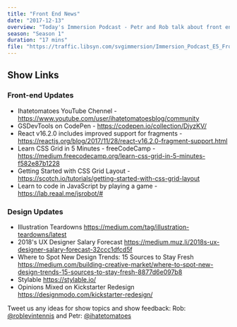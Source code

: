 ```yaml
---
title: "Front End News"
date: "2017-12-13"
overview: "Today's Immersion Podcast - Petr and Rob talk about front end developer and designer news. We had some connectivity issues so we had to record both respective parts separately."
season: "Season 1"
duration: "17 mins"
file: "https://traffic.libsyn.com/svgimmersion/Immersion_Podcast_E5_Front_End_News.mp3"
---
```


## Show Links
 
### Front-end Updates
* Ihatetomatoes YouTube Chennel - https://www.youtube.com/user/ihatetomatoesblog/community
* GSDevTools on CodePen - https://codepen.io/collection/DjyzKV/
* React v16.2.0 includes improved support for fragments - https://reactjs.org/blog/2017/11/28/react-v16.2.0-fragment-support.html
* Learn CSS Grid in 5 Minutes - freeCodeCamp - https://medium.freecodecamp.org/learn-css-grid-in-5-minutes-f582e87b1228
* Getting Started with CSS Grid Layout - https://scotch.io/tutorials/getting-started-with-css-grid-layout
* Learn to code in JavaScript by playing a game - https://lab.reaal.me/jsrobot/#

### Design Updates
* Illustration Teardowns https://medium.com/tag/illustration-teardowns/latest
* 2018's UX Designer Salary Forecast https://medium.muz.li/2018s-ux-designer-salary-forecast-32ccc1dfcd5f
* Where to Spot New Design Trends: 15 Sources to Stay Fresh https://medium.com/building-creative-market/where-to-spot-new-design-trends-15-sources-to-stay-fresh-8877d6e097b8
* Stylable https://stylable.io/
* Opinions Mixed on Kickstarter Redesign https://designmodo.com/kickstarter-redesign/

Tweet us any ideas for show topics and show feedback: Rob:
[@roblevintennis](https://twitter.com/roblevintennis) and Petr:
[@ihatetomatoes](https://twitter.com/ihatetomatoes)
